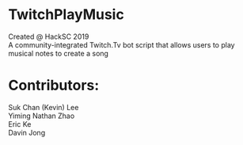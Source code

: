 # TwitchPlayMusic
Created @ HackSC 2019 <br>
A community-integrated Twitch.Tv bot script that allows users to play musical notes to create a song <br>
# Contributors: <br>
Suk Chan (Kevin) Lee <br>
Yiming Nathan Zhao <br>
Eric Ke <br>
Davin Jong <br>
